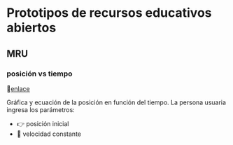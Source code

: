 # Prototipos de recursos educativos abiertos
## MRU
### posición vs tiempo
:link:[enlace]([https://glacy.github.io/FI1101-FG1/](https://glacy.github.io/MRU/))

Gráfica y ecuación de la posición en función del tiempo. La persona usuaria ingresa los parámetros:
- :point_right: posición inicial
- :runner: velocidad constante

